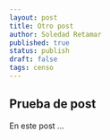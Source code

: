 ```yaml
---
layout: post
title: Otro post
author: Soledad Retamar
published: true
status: publish
draft: false
tags: censo
---
```

  
  
 
 
## Prueba de post
En este post ...
